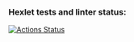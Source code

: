 ### Hexlet tests and linter status:
[![Actions Status](https://github.com/spoddub/rails-project-64/actions/workflows/hexlet-check.yml/badge.svg)](https://github.com/spoddub/rails-project-64/actions)